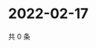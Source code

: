 # 2022-02-17

共 0 条

<!-- BEGIN WEIBO -->
<!-- 最后更新时间 Thu Feb 17 2022 03:08:27 GMT+0800 (China Standard Time) -->

<!-- END WEIBO -->
